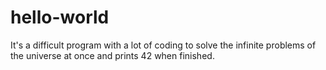 # hello-world
It's a difficult program with a lot of coding to solve the infinite problems of the universe at once and prints 42 when finished.
